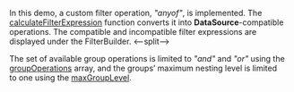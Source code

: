 In&nbsp;this demo, a&nbsp;custom filter operation, *"anyof"*, is&nbsp;implemented. The [calculateFilterExpression](/Documentation/ApiReference/UI_Components/dxFilterBuilder/Configuration/customOperations/#calculateFilterExpression) function converts it&nbsp;into **DataSource**-compatible operations. The compatible and incompatible filter expressions are displayed under the FilterBuilder.
<--split-->

The set of&nbsp;available group operations is&nbsp;limited to&nbsp;*"and"* and *"or"* using the [groupOperations](/Documentation/ApiReference/UI_Components/dxFilterBuilder/Configuration/#groupOperations) array, and the groups&rsquo; maximum nesting level is&nbsp;limited to&nbsp;one using the
[maxGroupLevel](/Documentation/ApiReference/UI_Components/dxFilterBuilder/Configuration/#maxGroupLevel).